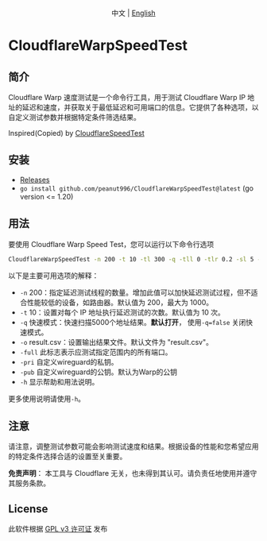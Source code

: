 <p align="center">
    <br> 中文 | <a href="README_EN.md">English</a>
</p>

# CloudflareWarpSpeedTest

## 简介
Cloudflare Warp 速度测试是一个命令行工具，用于测试 Cloudflare Warp IP 地址的延迟和速度，并获取关于最低延迟和可用端口的信息。它提供了各种选项，以自定义测试参数并根据特定条件筛选结果。

Inspired(Copied) by [CloudflareSpeedTest](https://github.com/XIU2/CloudflareSpeedTest)

## 安装

  + [Releases](https://github.com/peanut996/CloudflareWarpSpeedTest/releases)
  + `go install github.com/peanut996/CloudflareWarpSpeedTest@latest` (go version <= 1.20)


## 用法

要使用 Cloudflare Warp Speed Test，您可以运行以下命令行选项

```bash
CloudflareWarpSpeedTest -n 200 -t 10 -tl 300 -q -tll 0 -tlr 0.2 -sl 5 -p 10 -f ip.txt -ip 1.1.1.1 -o result.csv -full
```

以下是主要可用选项的解释：

  + `-n`    200：指定延迟测试线程的数量。增加此值可以加快延迟测试过程，但不适合性能较低的设备，如路由器。默认值为 200，最大为 1000。
  + `-t`    10：设置对每个 IP 地址执行延迟测试的次数。默认值为 10 次。
  + `-q`    快速模式：快速扫描5000个地址结果。**默认打开**， 使用`-q=false` 关闭快速模式。
  + `-o`    result.csv：设置输出结果文件。默认文件为 "result.csv"。
  + `-full` 此标志表示应测试指定范围内的所有端口。
  + `-pri`  自定义wireguard的私钥。
  + `-pub`  自定义wireguard的公钥。默认为Warp的公钥
  + `-h`    显示帮助和用法说明。

更多使用说明请使用`-h`。

## 注意

请注意，调整测试参数可能会影响测试速度和结果。根据设备的性能和您希望应用的特定条件选择合适的设置至关重要。

**免责声明**： 本工具与 Cloudflare 无关，也未得到其认可。请负责任地使用并遵守其服务条款。

## License

此软件根据 [GPL v3 许可证](LICENSE) 发布